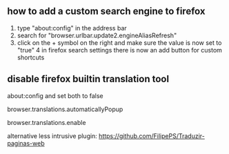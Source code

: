 ## how to add a custom search engine to firefox

1. type "about:config" in the address bar
2. search for "browser.urlbar.update2.engineAliasRefresh"
3. click on the + symbol on the right and make sure the value is now set to "true"
4 in firefox search settings there is now an add button for custom shortcuts

## disable firefox builtin translation tool

about:config and set both to false

browser.translations.automaticallyPopup

browser.translations.enable

alternative less intrusive plugin: 
https://github.com/FilipePS/Traduzir-paginas-web
